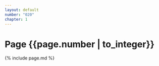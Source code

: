 ```yaml
---
layout: default
number: "020"
chapter: 1
---
```


# Page {{page.number | to_integer}}
{% include page.md %}
